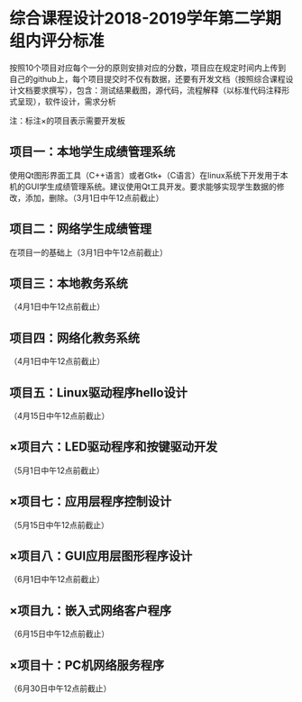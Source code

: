 # 综合课程设计2018-2019学年第二学期组内评分标准
按照10个项目对应每个一分的原则安排对应的分数，项目应在规定时间内上传到自己的github上，每个项目提交时不仅有数据，还要有开发文档（按照综合课程设计文档要求撰写），包含：测试结果截图，源代码，流程解释（以标准代码注释形式呈现），软件设计，需求分析

注：标注×的项目表示需要开发板

## 项目一：本地学生成绩管理系统

使用Qt图形界面工具（C++语言）或者Gtk+（C语言）在linux系统下开发用于本机的GUI学生成绩管理系统。建议使用Qt工具开发。要求能够实现学生数据的修改，添加，删除。（3月1日中午12点前截止）

## 项目二：网络学生成绩管理

在项目一的基础上（3月1日中午12点前截止）

## 项目三：本地教务系统

（4月1日中午12点前截止）

## 项目四：网络化教务系统

（4月1日中午12点前截止）

## 项目五：Linux驱动程序hello设计

（4月15日中午12点前截止）

## ×项目六：LED驱动程序和按键驱动开发

（5月1日中午12点前截止）

## ×项目七：应用层程序控制设计

（5月15日中午12点前截止）

## ×项目八：GUI应用层图形程序设计

（6月1日中午12点前截止）

## ×项目九：嵌入式网络客户程序

（6月15日中午12点前截止）

## ×项目十：PC机网络服务程序

（6月30日中午12点前截止）

